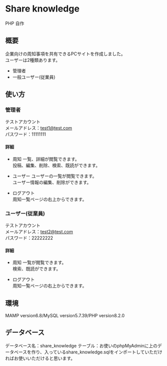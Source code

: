 # Share knowledge
PHP 自作

## 概要
企業向けの周知事項を共有できるPCサイトを作成しました。  
ユーザーは2種類あります。
- 管理者
- 一般ユーザー(従業員)

## 使い方
### 管理者
テストアカウント  
メールアドレス：test1@test.com  
パスワード：11111111
#### 詳細
- 周知
一覧、詳細が閲覧できます。  
投稿、編集、削除、検索、既読ができます。   

- ユーザー
ユーザーの一覧が閲覧できます。  
ユーザー情報の編集、削除ができます。  

- ログアウト  
周知一覧ページの右上からできます。  

### ユーザー(従業員)
テストアカウント  
メールアドレス：test2@test.com  
パスワード：22222222
#### 詳細
- 周知 
一覧が閲覧できます。  
検索、既読ができます。  

- ログアウト  
周知一覧ページの右上からできます。  

## 環境
MAMP version6.8/MySQL version5.7.39/PHP version8.2.0

## データベース
データベース名：share_knowledge
テーブル：お使いのphpMyAdminに上のデータベースを作り、入っているshare_knowledge.sqlをインポートしていただければお使いいただけると思います。